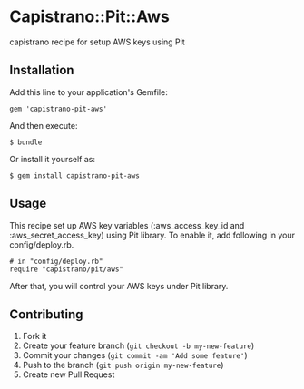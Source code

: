 # Capistrano::Pit::Aws

capistrano recipe for setup AWS keys using Pit

## Installation

Add this line to your application's Gemfile:

    gem 'capistrano-pit-aws'

And then execute:

    $ bundle

Or install it yourself as:

    $ gem install capistrano-pit-aws

## Usage

This recipe set up AWS key variables (:aws_access_key_id and :aws_secret_access_key) using Pit library.
To enable it, add following in your config/deploy.rb.

    # in "config/deploy.rb"
    require "capistrano/pit/aws"

After that, you will control your AWS keys under Pit library.

## Contributing

1. Fork it
2. Create your feature branch (`git checkout -b my-new-feature`)
3. Commit your changes (`git commit -am 'Add some feature'`)
4. Push to the branch (`git push origin my-new-feature`)
5. Create new Pull Request
